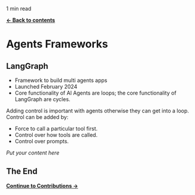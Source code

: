 <p id="reading-time-action-id" align="left">1 min read</p>

[**← Back to contents**](../common/contents.md)

# Agents Frameworks

## LangGraph

* Framework to build multi agents apps
* Launched February 2024
*  Core functionality of AI Agents are loops; the core functionality of
LangGraph are cycles.

Adding control is important with agents otherwise they can get into a loop. Control can be added by:

* Force to call a particular tool first.
* Control over how tools are called.
* Control over prompts.


_Put your content here_

## The End

[**Continue to Contributions →**](../common/contributions.md)
